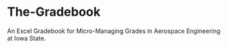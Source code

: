 # The-Gradebook
An Excel Gradebook for Micro-Managing Grades in Aerospace Engineering at Iowa State.
